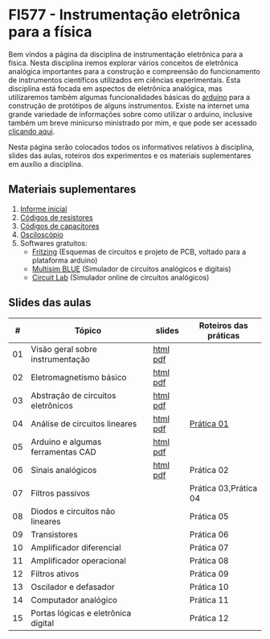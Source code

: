 # FI577 - Instrumentação eletrônica para a física

Bem vindos a página da disciplina de instrumentação eletrônica para a física. Nesta disciplina iremos explorar vários conceitos de eletrônica analógica importantes para a construção e compreensão do funcionamento de instrumentos científicos utilizados em ciências experimentais. Esta disciplina está focada em aspectos de eletrônica analógica, mas utilizaremos também algumas funcionalidades básicas do [arduino](http://www.arduino.cc) para a construção de protótipos de alguns instrumentos. Existe na internet uma grande variedade de informações sobre como utilizar o arduino, inclusive também um breve minicurso ministrado por mim, e que pode ser acessado [clicando aqui](minicurso_arduino.html).

Nesta página serão colocados todos os informativos relativos à disciplina, slides das aulas, roteiros dos experimentos e os materiais suplementares em auxílio a disciplina.

## Materiais suplementares

1. [Informe inicial](https://www.dropbox.com/s/0opfomssomraefd/informe_inicial.pdf?dl=0)
2. [Códigos de resistores](https://www.dropbox.com/s/7tp49dwx68755qn/resistores.pdf?dl=0)
3. [Códigos de capacitores](https://www.dropbox.com/s/484ycuat1s8cm5d/capacitores.pdf?dl=0)
4. [Osciloscópio](https://www.dropbox.com/s/27jkhdf64go2dct/osciloscopio.pdf?dl=0)
5. Softwares gratuitos:
    * [Fritzing](http://www.fritzing.org) (Esquemas de circuitos e projeto de PCB, voltado para a plataforma arduino)
    * [Multisim BLUE](http://br.mouser.com/MultiSimBlue/) (Simulador de circuitos analógicos e digitais)
    * [Circuit Lab](https://www.circuitlab.com/) (Simulador online de circuitos analógicos)

## Slides das aulas

| #  | Tópico                              | slides                          | Roteiros das práticas |
|----|-------------------------------------|---------------------------------|-----------------------|
| 01 | Visão geral sobre instrumentação    | [html][s01-html] [pdf][s01-pdf] |                       |
| 02 | Eletromagnetismo básico             | [html][s02-html] [pdf][s02-pdf] |                       |
| 03 | Abstração de circuitos eletrônicos  | [html][s03-html] [pdf][s03-pdf] |                       |
| 04 | Análise de circuitos lineares       | [html][s04-html] [pdf][s04-pdf] | [Prática 01][p01-pdf] |
| 05 | Arduino e algumas ferramentas CAD   | [html][s05-html] [pdf][s05-pdf] |                       |
| 06 | Sinais analógicos                   | [html][s06-html] [pdf][s06-pdf] | Prática 02            |
| 07 | Filtros passivos                    |                                 | Prática 03,Prática 04 |
| 08 | Diodos e circuitos não lineares     |                                 | Prática 05            |
| 09 | Transistores                        |                                 | Prática 06            |
| 10 | Amplificador diferencial            |                                 | Prática 07            |
| 11 | Amplificador operacional            |                                 | Prática 08            |
| 12 | Filtros ativos                      |                                 | Prática 09            |
| 13 | Oscilador e defasador               |                                 | Prática 10            |
| 14 | Computador analógico                |                                 | Prática 11            |
| 15 | Portas lógicas e eletrônica digital |                                 | Prática 12            |


[s01-html]: instrumentacao_fisica/capitulo_1.html
[s01-pdf]: https://www.dropbox.com/s/tumckbsmkx06uwn/capitulo_1.pdf?dl=0
[s02-html]: instrumentacao_fisica/capitulo_2.html
[s02-pdf]: https://www.dropbox.com/s/c8ir438wg78tosy/capitulo_2.pdf?dl=0
[s03-html]: instrumentacao_fisica/capitulo_3.html
[s03-pdf]: https://www.dropbox.com/s/dqiccx40wuluv6k/capitulo_3.pdf?dl=0
[s04-html]: instrumentacao_fisica/capitulo_4.html
[s04-pdf]: https://www.dropbox.com/s/ya5svg2ek802l35/capitulo_4.pdf?dl=0
[s05-html]: instrumentacao_fisica/capitulo_5.html
[s05-pdf]: https://www.dropbox.com/s/aw6rady7hzqwet8/capitulo_5.pdf?dl=0
[s06-html]: instrumentacao_fisica/capitulo_6.html
[s06-pdf]: #

[p01-pdf]: https://www.dropbox.com/s/3pfmhemipys4nqh/pratica_1.pdf?dl=0
